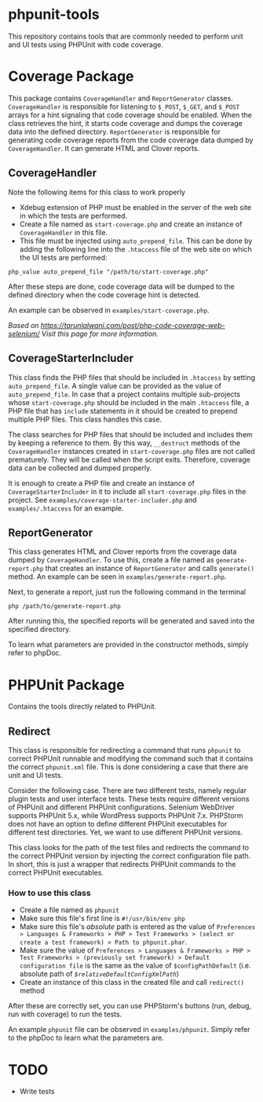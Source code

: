 # phpunit-tools
This repository contains tools that are commonly needed to perform unit and UI tests using PHPUnit with code coverage.

# Coverage Package
This package contains `CoverageHandler` and `ReportGenerator` classes. `CoverageHandler` is responsible for listening to `$_POST`, `$_GET`, and `$_POST` arrays for a hint signaling that code coverage should be enabled. When the class retrieves the hint, it starts code coverage and dumps the coverage data into the defined directory. `ReportGenerator` is responsible for generating code coverage reports from the code coverage data dumped by `CoverageHandler`. It can generate HTML and Clover reports.

## CoverageHandler
Note the following items for this class to work properly

- Xdebug extension of PHP must be enabled in the server of the web site in which the tests are performed.
- Create a file named as `start-coverage.php` and create an instance of `CoverageHandler` in this file.
- This file must be injected using `auto_prepend_file`. This can be done by adding the following line into the `.htaccess` file of the web site on which the UI tests are performed:

```
php_value auto_prepend_file "/path/to/start-coverage.php"
```

After these steps are done, code coverage data will be dumped to the defined directory when the code coverage hint is detected.

An example can be observed in `examples/start-coverage.php`.

_Based on <https://tarunlalwani.com/post/php-code-coverage-web-selenium/> Visit this page for more information._

## CoverageStarterIncluder
This class finds the PHP files that should be included in `.htaccess` by setting `auto_prepend_file`. A single value can be provided as the value of `auto_prepend_file`. In case that a project contains multiple sub-projects whose `start-coverage.php` should be included in the main `.htaccess` file, a PHP file that has `include` statements in it should be created to prepend multiple PHP files. This class handles this case.

The class searches for PHP files that should be included and includes them by keeping a reference to them. By this way, `__destruct` methods of the `CoverageHandler` instances created in `start-coverage.php` files are not called prematurely. They will be called when the script exits. Therefore, coverage data can be collected and dumped properly.

It is enough to create a PHP file and create an instance of `CoverageStarterIncluder` in it to include all `start-coverage.php` files in the project. See `examples/coverage-starter-includer.php` and `examples/.htaccess` for an example.

## ReportGenerator
This class generates HTML and Clover reports from the coverage data dumped by `CoverageHandler`. To use this, create a file named as `generate-report.php` that creates an instance of `ReportGenerator` and calls `generate()` method. An example can be seen in `examples/generate-report.php`. 

Next, to generate a report, just run the following command in the terminal
    
    php /path/to/generate-report.php
    
After running this, the specified reports will be generated and saved into the specified directory.

To learn what parameters are provided in the constructor methods, simply refer to phpDoc.

# PHPUnit Package
Contains the tools directly related to PHPUnit.

## Redirect
This class is responsible for redirecting a command that runs `phpunit` to correct PHPUnit runnable and modifying the command such that it contains the correct `phpunit.xml` file. This is done considering a case that there are unit and UI tests.

Consider the following case. There are two different tests, namely regular plugin tests and user interface tests. These tests require different versions of PHPUnit and different PHPUnit configurations. Selenium WebDriver supports PHPUnit 5.x, while WordPress supports PHPUnit 7.x. PHPStorm does not have an option to define different PHPUnit executables for different test directories. Yet, we want to use different PHPUnit versions.

This class looks for the path of the test files and redirects the command to the correct PHPUnit version by injecting the correct configuration file path. In short, this is just a wrapper that redirects PHPUnit commands to the correct PHPUnit executables.

### How to use this class

- Create a file named as `phpunit`
- Make sure this file's first line is `#!/usr/bin/env php`
- Make sure this file's *absolute* path is entered as the value of `Preferences > Languages & Frameworks > PHP > Test Frameworks > (select or create a test framework) > Path to phpunit.phar`.
- Make sure the value of `Preferences > Languages & Frameworks > PHP > Test Frameworks > (previously set framework) >
  Default configuration file` is the same as the value of `$configPathDefault` (i.e. absolute path of
  *`$relativeDefaultConfigXmlPath`*)
- Create an instance of this class in the created file and call `redirect()` method

After these are correctly set, you can use PHPStorm's buttons (run, debug, run with coverage) to run the tests.

An example `phpunit` file can be observed in `examples/phpunit`. Simply refer to the phpDoc to learn what the parameters are.

# TODO
- Write tests
